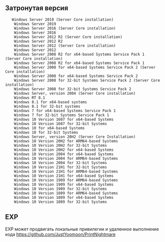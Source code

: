 <languages />

Затронутая версия
-----------------

       Windows Server 2019 (Server Core installation)
        Windows Server 2019
        Windows Server 2016 (Server Core installation)
        Windows Server 2016
        Windows Server 2012 R2 (Server Core installation)
        Windows Server 2012 R2
        Windows Server 2012 (Server Core installation)
        Windows Server 2012
        Windows Server 2008 R2 for x64-based Systems Service Pack 1 (Server Core installation)
        Windows Server 2008 R2 for x64-based Systems Service Pack 1
        Windows Server 2008 for x64-based Systems Service Pack 2 (Server Core installation)
        Windows Server 2008 for x64-based Systems Service Pack 2
        Windows Server 2008 for 32-bit Systems Service Pack 2 (Server Core installation)
        Windows Server 2008 for 32-bit Systems Service Pack 2
        Windows Server, version 2004 (Server Core installation)
        Windows RT 8.1
        Windows 8.1 for x64-based systems
        Windows 8.1 for 32-bit systems
        Windows 7 for x64-based Systems Service Pack 1
        Windows 7 for 32-bit Systems Service Pack 1
        Windows 10 Version 1607 for x64-based Systems
        Windows 10 Version 1607 for 32-bit Systems
        Windows 10 for x64-based Systems
        Windows 10 for 32-bit Systems
        Windows Server, version 20H2 (Server Core Installation)
        Windows 10 Version 20H2 for ARM64-based Systems
        Windows 10 Version 20H2 for 32-bit Systems
        Windows 10 Version 20H2 for x64-based Systems
        Windows 10 Version 2004 for x64-based Systems
        Windows 10 Version 2004 for ARM64-based Systems
        Windows 10 Version 2004 for 32-bit Systems
        Windows 10 Version 21H1 for 32-bit Systems
        Windows 10 Version 21H1 for ARM64-based Systems
        Windows 10 Version 21H1 for x64-based Systems
        Windows 10 Version 1909 for ARM64-based Systems
        Windows 10 Version 1909 for x64-based Systems
        Windows 10 Version 1909 for 32-bit Systems
        Windows 10 Version 1809 for ARM64-based Systems
        Windows 10 Version 1809 for x64-based Systems
        Windows 10 Version 1809 for 32-bit Systems

EXP
---

EXP может продвигать локальные привилегии и удаленное выполнение кода <https://github.com/JustYoomoon/PrintNightmare>